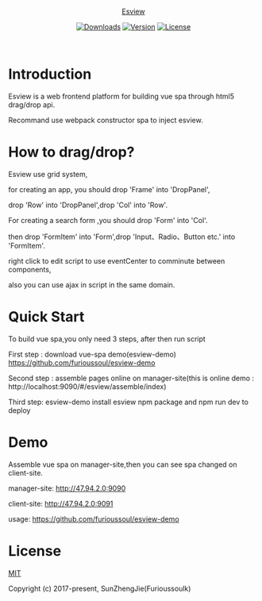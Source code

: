 <p align="center"><a href="#">Esview</p>
  
<p align="center">
  <a href="https://www.npmjs.com/package/esview"><img src="https://img.shields.io/npm/dm/esview.svg" alt="Downloads"></a>
  <a href="https://www.npmjs.com/package/esview"><img src="https://img.shields.io/npm/v/esview.svg" alt="Version"></a>
  <a href="https://www.npmjs.com/package/esview"><img src="https://img.shields.io/npm/l/esview.svg" alt="License"></a>
   <br>
 
</p>
  
  
# Introduction
Esview is a web frontend platform for building vue spa through html5 drag/drop api.  

Recommand use webpack constructor spa to inject esview.


# How to drag/drop?
Esview use grid system,  

for creating an app, you should drop 'Frame' into 'DropPanel',  

drop 'Row' into 'DropPanel',drop 'Col' into 'Row'.  

For creating a search form ,you should drop 'Form' into 'Col'.  

then drop 'FormItem' into 'Form',drop 'Input、Radio、Button etc.' into 'FormItem'.

right click to edit script to use eventCenter to comminute between components,  

also you can use ajax in script in the same domain.  

# Quick Start

To build vue spa,you only need 3 steps, after then run script

First step : download vue-spa demo(esview-demo) https://github.com/furioussoul/esview-demo   

Second step : assemble pages online on manager-site(this is online demo : http://localhost:9090/#/esview/assemble/index)  

Third step: esview-demo install esview npm package and npm run dev to deploy


# Demo

Assemble vue spa on manager-site,then you can see spa changed on client-site.

manager-site: http://47.94.2.0:9090  

client-site: http://47.94.2.0:9091

usage: https://github.com/furioussoul/esview-demo


# License
[MIT](https://opensource.org/licenses/MIT)

Copyright (c) 2017-present,  SunZhengJie(Furioussoulk)
